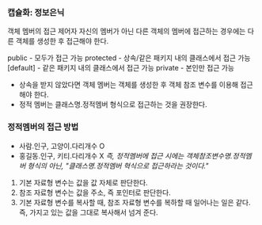 ### 캡슐화: 정보은닉
객체 멤버의 접근 제어자
자신의 멤버가 아닌 다른 객체의 멤버에 접근하는 경우에는 다른 객체를 생성한 후 접근해야 한다.

public - 모두가 접근 가능
  protected - 상속/같은 패키지 내의 클래스에서 접근 가능
    [default] - 같은 패키지 내의 클래스에서 접근 가능
      private - 본인만 접근 가능

- 상속을 받지 않았다면 객체 멤버는 객체를 생성한 후 객체 참조 변수를 이용해 접근해야 한다.
- 정적 멤버는 클래스명.정적멤버 형식으로 접근하는 것을 권장한다.

### 정적멤버의 접근 방법
- 사람.인구, 고양이.다리개수 O
- 홍길동.인구, 키티.다리개수 X
*즉, 정적멤버에 접근 시에는 객체참조변수명.정적멤버 형식의 아닌, "클래스명.정적멤버 혁식으로 접근하라는 것이다."*

1. 기본 자료형 변수는 값을 값 자체로 판단한다.
2. 참조 자료형 변수는 값을 주소, 즉 포인터로 판단한다.
3. 기본 자료형 변수를 복사할 때, 참조 자료형 변수를 복하할 때 일어나는 일은 같다.
   즉, 가지고 있는 값을 그대로 복사해서 넘겨 준다.
